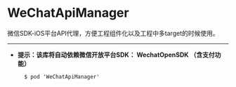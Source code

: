 # WeChatApiManager


微信SDK-iOS平台API代理，方便工程组件化以及工程中多target的时候使用。

---

* **提示：该库将自动依赖微信开放平台SDK： WechatOpenSDK （含支付功能）**


        $ pod 'WeChatApiManager'
